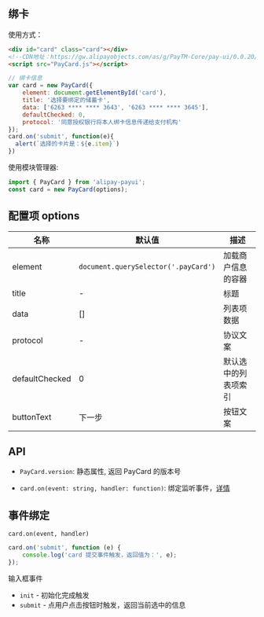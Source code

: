 ## 绑卡

使用方式：

```html
<div id="card" class="card"></div>
<!--CDN地址：https://gw.alipayobjects.com/as/g/PayTM-Core/pay-ui/0.0.20/PayCard.js-->
<script src="PayCard.js"></script>
```

```js
// 绑卡信息
var card = new PayCard({
    element: document.getElementById('card'),
    title: '选择要绑定的储蓄卡',
    data: ['6263 **** **** 3643', '6263 **** **** 3645'],
    defaultChecked: 0,
    protocol: '同意授权银行将本人绑卡信息传递给支付机构'
});
card.on('submit', function(e){
  alert(`选择的卡片是：${e.item}`)
})
```

使用模块管理器:

```js
import { PayCard } from 'alipay-payui';
const card = new PayCard(options);
```
## 配置项 options

名称 | 默认值 | 描述
----|-------|----
element | `document.querySelector('.payCard')` | 加载商户信息的容器
title | - | 标题
data | [] | 列表项数据
protocol | - | 协议文案
defaultChecked | 0 | 默认选中的列表项索引
buttonText | 下一步 | 按钮文案

## API

+ `PayCard.version`: 静态属性, 返回 PayCard 的版本号

+ `card.on(event: string, handler: function)`: 绑定监听事件，[详情](#事件绑定)

## 事件绑定

`card.on(event, handler)`

```js
card.on('submit', function (e) {
    console.log('card 提交事件触发，返回值为：', e);
});
```

输入框事件
- `init` - 初始化完成触发
- `submit` - 点用户点击按钮时触发，返回当前选中的信息
